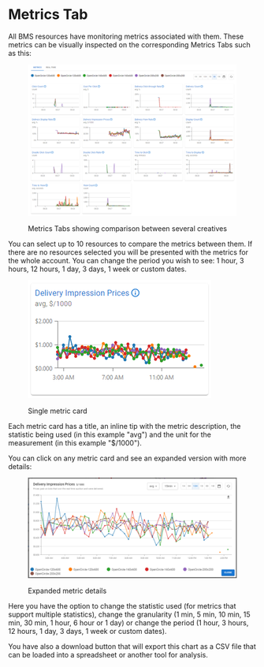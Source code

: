 # Metrics Tab

All BMS resources have monitoring metrics associated with them. These metrics can be visually inspected on the corresponding Metrics Tabs such as this:

<figure><img src="../../.gitbook/assets/image.png" alt=""><figcaption><p>Metrics Tabs showing comparison between several creatives</p></figcaption></figure>

You can select up to 10 resources to compare the metrics between them. If there are no resources selected you will be presented with the metrics for the whole account. You can change the period you wish to see: 1 hour, 3 hours, 12 hours, 1 day, 3 days, 1 week or custom dates.

<figure><img src="../../.gitbook/assets/image (1).png" alt=""><figcaption><p>Single metric card</p></figcaption></figure>

Each metric card has a title, an inline tip with the metric description, the statistic being used (in this example "avg") and the unit for the measurement (in this example "$/1000").

You can click on any metric card and see an expanded version with more details:

<figure><img src="../../.gitbook/assets/image (2).png" alt=""><figcaption><p>Expanded metric details</p></figcaption></figure>

Here you have the option to change the statistic used (for metrics that support multiple statistics), change the granularity (1 min, 5 min, 10 min, 15 min, 30 min, 1 hour, 6 hour or 1 day) or change the period (1 hour, 3 hours, 12 hours, 1 day, 3 days, 1 week or custom dates).

You have also a download button that will export this chart as a CSV file that can be loaded into a spreadsheet or another tool for analysis.
